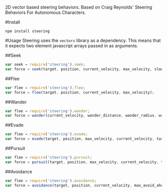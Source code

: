 2D vector based steering behaviors. Based on Craig Reynolds' Steering Behaviors For Autonomous Characters.

#Install

```shell
npm install steering
```
#Usage
Steering uses the `vectors` library as a dependency. This means that it expects two element javascript arrays
passed in as arguments.

##Seek

```javascript
var seek = require('steering').seek;
var force = seek(target, position, current_velocity, max_velocity, slowing_radius);
```

##Flee
```javascript
var flee = require('steering').flee;
var force = flee(target, position, current_velocity, max_velocity);
```

##Wander
```javascript
var flee = require('steering').wander;
var force = wander(current_velocity, wander_distance, wander_radius, wander_angle, angle_change);
```
##Evade
```javascript
var flee = require('steering').evade;
var force = evade(target, position, max_velocity, current_velocity, target_velocity);
```

##Pursuit
```javascript
var flee = require('steering').pursuit;
var force = pursuit(target, position, max_velocity, current_velocity, target_velocity);
```

##Avoidance
```javascript
var flee = require('steering').avoidance;
var force = avoidance(target, position, current_velocity, max_avoid_ahead, max_velocity, avoidance_force);
```
